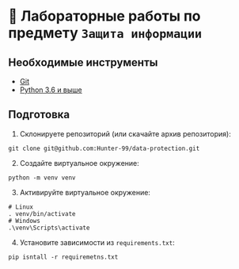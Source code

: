 # :closed_lock_with_key: Лабораторные работы по предмету `Защита информации`

## Необходимые инструменты
- [Git](https://git-scm.com/downloads)
- [Python 3.6 и выше](https://www.python.org/downloads/)

 ## Подготовка
1. Склонируете репозиторий (или скачайте архив репозитория):
```shell
git clone git@github.com:Hunter-99/data-protection.git
```
2. Создайте виртуальное окружение:
```shell
python -m venv venv
```
3. Активируйте виртуальное окружение:
```shell
# Linux
. venv/bin/activate
# Windows
.\venv\Scripts\activate
```
4. Установите зависимости из `requirements.txt`:
```shell
pip isntall -r requiremetns.txt
```
